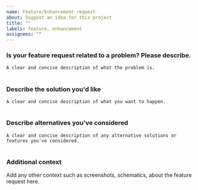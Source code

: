 ```yaml
---
name: Feature/Enhancement request
about: Suggest an idea for this project
title: ""
labels: feature, enhancement
assignees: ""
---
```


### Is your feature request related to a problem? Please describe.

    A clear and concise description of what the problem is.

#

### Describe the solution you'd like

    A clear and concise description of what you want to happen.

#

### Describe alternatives you've considered

    A clear and concise description of any alternative solutions or features you've considered.

#

### Additional context

Add any other context such as screenshots, schematics, about the feature request here.